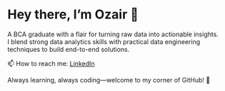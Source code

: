 # Hey there, I’m Ozair 👋

A BCA graduate with a flair for turning raw data into actionable insights.  
I blend strong data analytics skills with practical data engineering techniques to build end-to-end solutions.

📫 How to reach me: [LinkedIn](https://www.linkedin.com/in/shaikh-mohammad-ozair-connect/) 

Always learning, always coding—welcome to my corner of GitHub! 🚀  
